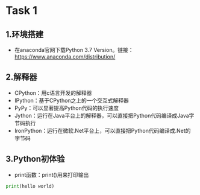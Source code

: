 # Task 1
## 1.环境搭建
* 在anaconda官网下载Python 3.7 Version。链接：https://www.anaconda.com/distribution/
## 2.解释器
* CPython：用c语言开发的解释器
* IPython：基于CPython之上的一个交互式解释器
* PyPy：可以显著提高Python代码的执行速度
* Jython：运行在Java平台上的解释器，可以直接把Python代码编译成Java字节码执行
* IronPython：运行在微软.Net平台上，可以直接把Python代码编译成.Net的字节码
## 3.Python初体验
* print函数：print()用来打印输出
```python
print(hello world)
```
